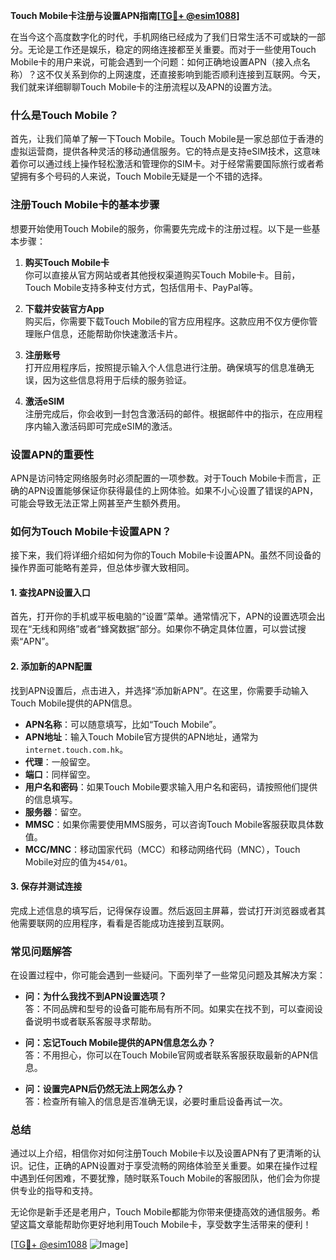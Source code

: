 **Touch Mobile卡注册与设置APN指南[[TG💪+ @esim1088](https://t.me/s/esim1088)]**

在当今这个高度数字化的时代，手机网络已经成为了我们日常生活不可或缺的一部分。无论是工作还是娱乐，稳定的网络连接都至关重要。而对于一些使用Touch Mobile卡的用户来说，可能会遇到一个问题：如何正确地设置APN（接入点名称）？这不仅关系到你的上网速度，还直接影响到能否顺利连接到互联网。今天，我们就来详细聊聊Touch Mobile卡的注册流程以及APN的设置方法。

### 什么是Touch Mobile？

首先，让我们简单了解一下Touch Mobile。Touch Mobile是一家总部位于香港的虚拟运营商，提供各种灵活的移动通信服务。它的特点是支持eSIM技术，这意味着你可以通过线上操作轻松激活和管理你的SIM卡。对于经常需要国际旅行或者希望拥有多个号码的人来说，Touch Mobile无疑是一个不错的选择。

### 注册Touch Mobile卡的基本步骤

想要开始使用Touch Mobile的服务，你需要先完成卡的注册过程。以下是一些基本步骤：

1. **购买Touch Mobile卡**  
   你可以直接从官方网站或者其他授权渠道购买Touch Mobile卡。目前，Touch Mobile支持多种支付方式，包括信用卡、PayPal等。

2. **下载并安装官方App**  
   购买后，你需要下载Touch Mobile的官方应用程序。这款应用不仅方便你管理账户信息，还能帮助你快速激活卡片。

3. **注册账号**  
   打开应用程序后，按照提示输入个人信息进行注册。确保填写的信息准确无误，因为这些信息将用于后续的服务验证。

4. **激活eSIM**  
   注册完成后，你会收到一封包含激活码的邮件。根据邮件中的指示，在应用程序内输入激活码即可完成eSIM的激活。

### 设置APN的重要性

APN是访问特定网络服务时必须配置的一项参数。对于Touch Mobile卡而言，正确的APN设置能够保证你获得最佳的上网体验。如果不小心设置了错误的APN，可能会导致无法正常上网甚至产生额外费用。

### 如何为Touch Mobile卡设置APN？

接下来，我们将详细介绍如何为你的Touch Mobile卡设置APN。虽然不同设备的操作界面可能略有差异，但总体步骤大致相同。

#### 1. 查找APN设置入口

首先，打开你的手机或平板电脑的“设置”菜单。通常情况下，APN的设置选项会出现在“无线和网络”或者“蜂窝数据”部分。如果你不确定具体位置，可以尝试搜索“APN”。

#### 2. 添加新的APN配置

找到APN设置后，点击进入，并选择“添加新APN”。在这里，你需要手动输入Touch Mobile提供的APN信息。

- **APN名称**：可以随意填写，比如“Touch Mobile”。
- **APN地址**：输入Touch Mobile官方提供的APN地址，通常为`internet.touch.com.hk`。
- **代理**：一般留空。
- **端口**：同样留空。
- **用户名和密码**：如果Touch Mobile要求输入用户名和密码，请按照他们提供的信息填写。
- **服务器**：留空。
- **MMSC**：如果你需要使用MMS服务，可以咨询Touch Mobile客服获取具体数值。
- **MCC/MNC**：移动国家代码（MCC）和移动网络代码（MNC），Touch Mobile对应的值为`454/01`。

#### 3. 保存并测试连接

完成上述信息的填写后，记得保存设置。然后返回主屏幕，尝试打开浏览器或者其他需要联网的应用程序，看看是否能成功连接到互联网。

### 常见问题解答

在设置过程中，你可能会遇到一些疑问。下面列举了一些常见问题及其解决方案：

- **问：为什么我找不到APN设置选项？**  
  答：不同品牌和型号的设备可能布局有所不同。如果实在找不到，可以查阅设备说明书或者联系客服寻求帮助。

- **问：忘记Touch Mobile提供的APN信息怎么办？**  
  答：不用担心，你可以在Touch Mobile官网或者联系客服获取最新的APN信息。

- **问：设置完APN后仍然无法上网怎么办？**  
  答：检查所有输入的信息是否准确无误，必要时重启设备再试一次。

### 总结

通过以上介绍，相信你对如何注册Touch Mobile卡以及设置APN有了更清晰的认识。记住，正确的APN设置对于享受流畅的网络体验至关重要。如果在操作过程中遇到任何困难，不要犹豫，随时联系Touch Mobile的客服团队，他们会为你提供专业的指导和支持。

无论你是新手还是老用户，Touch Mobile都能为你带来便捷高效的通信服务。希望这篇文章能帮助你更好地利用Touch Mobile卡，享受数字生活带来的便利！

[[TG💪+ @esim1088](https://t.me/s/esim1088) ![Image](https://i.postimg.cc/4NQfJmqS/Snipaste-2025-05-13-00-14-12.png)]